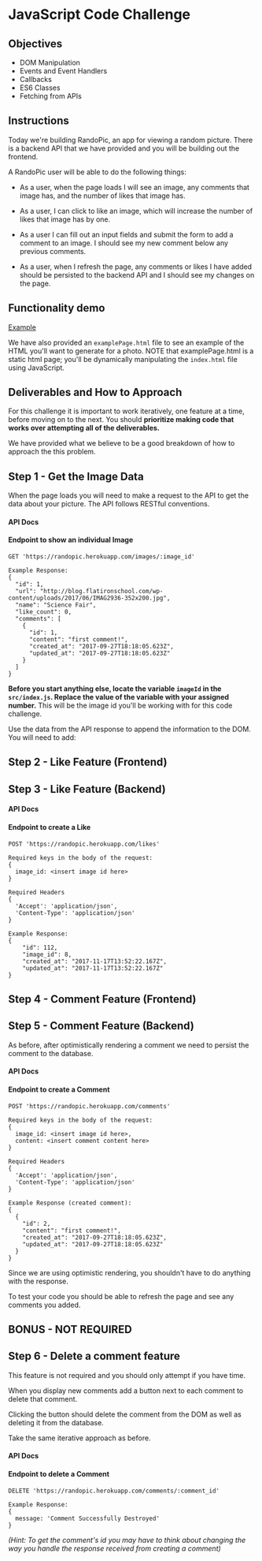 # JavaScript Code Challenge

## Objectives

* DOM Manipulation
* Events and Event Handlers
* Callbacks
* ES6 Classes
* Fetching from APIs

## Instructions

Today we're building RandoPic, an app for viewing a random picture. There is a backend API that we have provided and you will be building out the frontend.

A RandoPic user will be able to do the following things:

* As a user, when the page loads I will see an image, any comments that image has, and the number of likes that image has.

* As a user, I can click to like an image, which will increase the number of likes that image has by one.

* As a user I can fill out an input fields and submit the form to add a comment to an image. I should see my new comment below any previous comments.

* As a user, when I refresh the page, any comments or likes I have added should be persisted to the backend API and I should see my changes on the page.

## Functionality demo

[Example](./animated_challenge_example.gif "Example Functionality")

We have also provided an `examplePage.html` file to see an example of the HTML you'll want to generate for a photo. NOTE that examplePage.html is a static html page; you'll be dynamically manipulating the `index.html` file using JavaScript.

## Deliverables and How to Approach

For this challenge it is important to work iteratively, one feature at a time, before moving on to the next. You should **prioritize making code that works over attempting all of the deliverables.**

We have provided what we believe to be a good breakdown of how to approach the this problem.

## Step 1 - Get the Image Data

When the page loads you will need to make a request to the API to get the data about your picture. The API follows RESTful conventions.

#### API Docs

#### Endpoint to show an individual Image

```
GET 'https://randopic.herokuapp.com/images/:image_id'

Example Response:
{
  "id": 1,
  "url": "http://blog.flatironschool.com/wp-content/uploads/2017/06/IMAG2936-352x200.jpg",
  "name": "Science Fair",
  "like_count": 0,
  "comments": [
    {
      "id": 1,
      "content": "first comment!",
      "created_at": "2017-09-27T18:18:05.623Z",
      "updated_at": "2017-09-27T18:18:05.623Z"
    }
  ]
}
```

**Before you start anything else, locate the variable `imageId` in the `src/index.js`. Replace the value of the variable with your assigned number.** This will be the image id you'll be working with for this code challenge.

Use the data from the API response to append the information to the DOM. You will need to add:

<!-- - the image url -->

<!-- - the image name -->

<!-- - the number of likes -->

<!-- - any comments in an unordered list -->

<!-- Use the example html to guide you as to where this data should go. -->

<!-- (If you cannot get your fetch request to work correctly you can always use the example response above to append content to the DOM and work with for the subsequent steps) -->

## Step 2 - Like Feature (Frontend)

<!-- The next feature to approach is the functionality to add likes to a picture. First get this working in the browser only without worrying about persistence. -->

<!-- Clicking the 'Like' button should increase the number of likes by one.

A user can like the same picture multiple times. -->

## Step 3 - Like Feature (Backend)

<!-- This app will use what is called _optimistic rendering_. This means the DOM will be updated before the changes are added to the database. When a user clicks the 'Like' button we will immediately update the DOM. Next your job is to make a POST request to persist the new Like in the backend database. -->

#### API Docs

#### Endpoint to create a Like

```
POST 'https://randopic.herokuapp.com/likes'

Required keys in the body of the request:
{
  image_id: <insert image id here>
}

Required Headers
{
  'Accept': 'application/json',
  'Content-Type': 'application/json'
}

Example Response:
{
    "id": 112,
    "image_id": 8,
    "created_at": "2017-11-17T13:52:22.167Z",
    "updated_at": "2017-11-17T13:52:22.167Z"
}
```

<!-- Since we are using optimistic rendering, you shouldn't have to do anything with the response.

To test your code you should be able to refresh the page and see the number of likes be the increased number. -->

## Step 4 - Comment Feature (Frontend)

<!-- The next feature to approach is the functionality to add comments to a picture. First get this working in the browser only without worrying about persistence.

Filling out the input and clicking 'Submit' should append your new comment as an `<li>` to the comments unordered list element. You should also clear out the comment input, so it's an empty field for the next comment to be added. -->

## Step 5 - Comment Feature (Backend)

As before, after optimistically rendering a comment we need to persist the comment to the database.

#### API Docs

#### Endpoint to create a Comment

```
POST 'https://randopic.herokuapp.com/comments'

Required keys in the body of the request:
{
  image_id: <insert image id here>,
  content: <insert comment content here>
}

Required Headers
{
  'Accept': 'application/json',
  'Content-Type': 'application/json'
}

Example Response (created comment):
{
  {
    "id": 2,
    "content": "first comment!",
    "created_at": "2017-09-27T18:18:05.623Z",
    "updated_at": "2017-09-27T18:18:05.623Z"
  }
}
```

Since we are using optimistic rendering, you shouldn't have to do anything with the response.

To test your code you should be able to refresh the page and see any comments you added.

## BONUS - NOT REQUIRED

## Step 6 - Delete a comment feature

This feature is not required and you should only attempt if you have time.

When you display new comments add a button next to each comment to delete that comment.

Clicking the button should delete the comment from the DOM as well as deleting it from the database.

Take the same iterative approach as before.

#### API Docs

#### Endpoint to delete a Comment

```
DELETE 'https://randopic.herokuapp.com/comments/:comment_id'

Example Response:
{
  message: 'Comment Successfully Destroyed'
}
```

_(Hint: To get the comment's id you may have to think about changing the way you handle the response received from creating a comment)_
